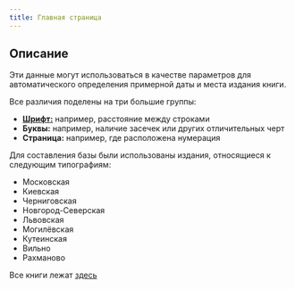 ```yaml
---
title: Главная страница
---
```


## Описание

Эти данные могут использоваться в качестве параметров для автоматического определения примерной даты и места издания книги. 

Все различия поделены на три большие группы: 

- [**Шрифт:**](../blob/master/letters.md) например, расстояние между строками
- **Буквы:** например, наличие засечек или других отличительных черт
- **Страница:** например, где расположена нумерация

Для составления базы были использованы издания, относящиеся к следующим типографиям:

- Московская
- Киевская
- Черниговская
- Новгород-Северская
- Львовская
- Могилёвская
- Кутеинская
- Вильно
- Рахманово

Все книги лежат [здесь](https://docs.google.com/spreadsheets/d/1JZPighDL01sdMa0rH2krwvnC2TsYwJXr5A1yKScLzbw/edit?ts=56c61ac4#gid=0)


